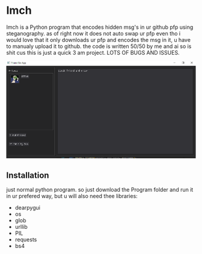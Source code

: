 
# Imch

Imch is a Python program that encodes hidden msg's in ur github pfp using steganography. as of right now it does not auto swap ur pfp even tho i would love that it only downloads ur pfp and encodes the msg in it, u have to manualy upload it to github. the code is written 50/50 by me and ai so is shit cus this is just a quick 3 am project. LOTS OF BUGS AND ISSUES.  

![Example of how the gui looks](examplePics/Screenshot%202025-06-21%20005443.png)

## Installation

just normal python program. so just download the Program folder and run it in ur prefered way, but u will also need thee libraries:
- dearpygui
- os
- glob
- urllib
- PIL 
- requests
- bs4

